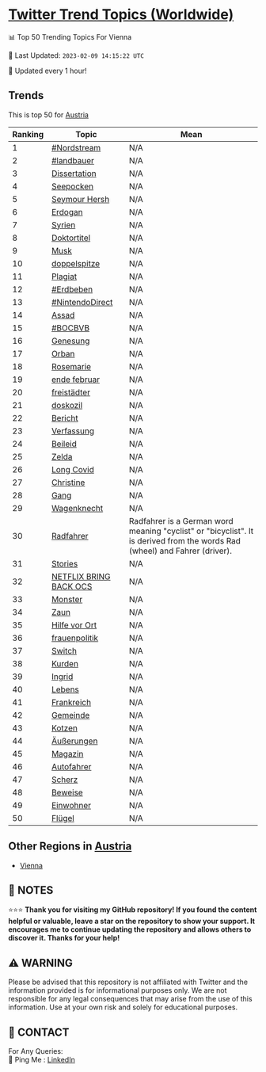 [Twitter Trend Topics (Worldwide)](https://github.com/ErcinDedeoglu/Twitter-Trend-Topics)
==========


📊 Top 50 Trending Topics For Vienna

📆 Last Updated: `2023-02-09 14:15:22 UTC`

🔧 Updated every 1 hour!


## Trends

This is top 50 for [Austria](</Austria>)

| Ranking | Topic | Mean |
| ------- | ------------ | ------------ |
| 1 | [#Nordstream](http://twitter.com/search?q=%23Nordstream) | N/A |
| 2 | [#landbauer](http://twitter.com/search?q=%23landbauer) | N/A |
| 3 | [Dissertation](http://twitter.com/search?q=Dissertation) | N/A |
| 4 | [Seepocken](http://twitter.com/search?q=Seepocken) | N/A |
| 5 | [Seymour Hersh](http://twitter.com/search?q=Seymour+Hersh) | N/A |
| 6 | [Erdogan](http://twitter.com/search?q=Erdogan) | N/A |
| 7 | [Syrien](http://twitter.com/search?q=Syrien) | N/A |
| 8 | [Doktortitel](http://twitter.com/search?q=Doktortitel) | N/A |
| 9 | [Musk](http://twitter.com/search?q=Musk) | N/A |
| 10 | [doppelspitze](http://twitter.com/search?q=doppelspitze) | N/A |
| 11 | [Plagiat](http://twitter.com/search?q=Plagiat) | N/A |
| 12 | [#Erdbeben](http://twitter.com/search?q=%23Erdbeben) | N/A |
| 13 | [#NintendoDirect](http://twitter.com/search?q=%23NintendoDirect) | N/A |
| 14 | [Assad](http://twitter.com/search?q=Assad) | N/A |
| 15 | [#BOCBVB](http://twitter.com/search?q=%23BOCBVB) | N/A |
| 16 | [Genesung](http://twitter.com/search?q=Genesung) | N/A |
| 17 | [Orban](http://twitter.com/search?q=Orban) | N/A |
| 18 | [Rosemarie](http://twitter.com/search?q=Rosemarie) | N/A |
| 19 | [ende februar](http://twitter.com/search?q=ende+februar) | N/A |
| 20 | [freistädter](http://twitter.com/search?q=freist%c3%a4dter) | N/A |
| 21 | [doskozil](http://twitter.com/search?q=doskozil) | N/A |
| 22 | [Bericht](http://twitter.com/search?q=Bericht) | N/A |
| 23 | [Verfassung](http://twitter.com/search?q=Verfassung) | N/A |
| 24 | [Beileid](http://twitter.com/search?q=Beileid) | N/A |
| 25 | [Zelda](http://twitter.com/search?q=Zelda) | N/A |
| 26 | [Long Covid](http://twitter.com/search?q=Long+Covid) | N/A |
| 27 | [Christine](http://twitter.com/search?q=Christine) | N/A |
| 28 | [Gang](http://twitter.com/search?q=Gang) | N/A |
| 29 | [Wagenknecht](http://twitter.com/search?q=Wagenknecht) | N/A |
| 30 | [Radfahrer](http://twitter.com/search?q=Radfahrer) | Radfahrer is a German word meaning "cyclist" or "bicyclist". It is derived from the words Rad (wheel) and Fahrer (driver). |
| 31 | [Stories](http://twitter.com/search?q=Stories) | N/A |
| 32 | [NETFLIX BRING BACK OCS](http://twitter.com/search?q=NETFLIX+BRING+BACK+OCS) | N/A |
| 33 | [Monster](http://twitter.com/search?q=Monster) | N/A |
| 34 | [Zaun](http://twitter.com/search?q=Zaun) | N/A |
| 35 | [Hilfe vor Ort](http://twitter.com/search?q=Hilfe+vor+Ort) | N/A |
| 36 | [frauenpolitik](http://twitter.com/search?q=frauenpolitik) | N/A |
| 37 | [Switch](http://twitter.com/search?q=Switch) | N/A |
| 38 | [Kurden](http://twitter.com/search?q=Kurden) | N/A |
| 39 | [Ingrid](http://twitter.com/search?q=Ingrid) | N/A |
| 40 | [Lebens](http://twitter.com/search?q=Lebens) | N/A |
| 41 | [Frankreich](http://twitter.com/search?q=Frankreich) | N/A |
| 42 | [Gemeinde](http://twitter.com/search?q=Gemeinde) | N/A |
| 43 | [Kotzen](http://twitter.com/search?q=Kotzen) | N/A |
| 44 | [Äußerungen](http://twitter.com/search?q=%c3%84u%c3%9ferungen) | N/A |
| 45 | [Magazin](http://twitter.com/search?q=Magazin) | N/A |
| 46 | [Autofahrer](http://twitter.com/search?q=Autofahrer) | N/A |
| 47 | [Scherz](http://twitter.com/search?q=Scherz) | N/A |
| 48 | [Beweise](http://twitter.com/search?q=Beweise) | N/A |
| 49 | [Einwohner](http://twitter.com/search?q=Einwohner) | N/A |
| 50 | [Flügel](http://twitter.com/search?q=Fl%c3%bcgel) | N/A |



## Other Regions in [Austria](</Austria>)

* [Vienna](</Austria/Vienna.md>)



## 📝 NOTES

⭐⭐⭐ **Thank you for visiting my GitHub repository! If you found the content helpful or valuable, leave a star on the repository to show your support. It encourages me to continue updating the repository and allows others to discover it. Thanks for your help!**


## ⚠️ WARNING

Please be advised that this repository is not affiliated with Twitter and the information provided is for informational purposes only. We are not responsible for any legal consequences that may arise from the use of this information. Use at your own risk and solely for educational purposes.


## 📨 CONTACT

 For Any Queries:  
            🏓 Ping Me : [LinkedIn](https://www.linkedin.com/in/ercindedeoglu/)
